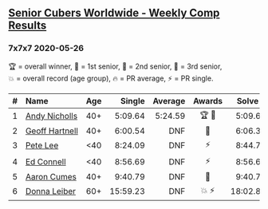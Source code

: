 <style>table {white-space: nowrap;}</style>

## [Senior Cubers Worldwide - Weekly Comp Results](/scw-comp/results/)
### 7x7x7 2020-05-26

<span style="white-space: nowrap;">🏆 = overall winner</span>, <span style="white-space: nowrap;">🥇 = 1st senior</span>, <span style="white-space: nowrap;">🥈 = 2nd senior</span>, <span style="white-space: nowrap;">🥉 = 3rd senior</span>, <span style="white-space: nowrap;">💥 = overall record (age group)</span>, <span style="white-space: nowrap;">🔥 = PR average</span>, <span style="white-space: nowrap;">⚡ = PR single</span>.

| # | Name | Age | Single | Average | Awards | Solve 1 | Solve 2 | Solve 3 | Video |
| :--: | :-- | :--: | --: | --: | :--: | --: | --: | --: | :-- |
| 1 | [Andy Nicholls](../../persons/andy_nicholls/777.md) | 40+ | 5:09.64 | 5:24.59 | 🏆 🥇 | 5:09.64 | 5:54.34 | 5:09.78 | [Link](https://www.facebook.com/events/637852836799991/permalink/638086230109985/) |
| 2 | [Geoff Hartnell](../../persons/geoff_hartnell/777.md) | 40+ | 6:00.54 | DNF | 🥈 | 6:06.35 | 6:00.54 | DNF | [Link](https://www.facebook.com/events/637852836799991/permalink/638017150116893/) |
| 3 | [Pete Lee](../../persons/pete_lee/777.md) | <40 | 8:24.09 | DNF | ⚡ | 8:44.72 | 8:24.09 | DNS | [Link](https://www.facebook.com/events/637852836799991/permalink/638057023446239/) |
| 4 | [Ed Connell](../../persons/ed_connell/777.md) | <40 | 8:56.69 | DNF | ⚡ | 8:56.69 | DNS | DNS | [Link](https://www.facebook.com/events/637852836799991/permalink/640364566548818/) |
| 5 | [Aaron Cumes](../../persons/aaron_cumes/777.md) | 40+ | 9:40.79 | DNF | 🥉 | 9:40.79 | DNS | DNS | [Link](https://www.facebook.com/events/637852836799991/permalink/637940170124591/) |
| 6 | [Donna Leiber](../../persons/donna_leiber/777.md) | 60+ | 15:59.23 | DNF | 💥 ⚡ | 18:02.84 | 15:59.23 | DNS | [Link](https://www.facebook.com/events/637852836799991/permalink/640055109913097/) |

<!-- Global site tag (gtag.js) - Google Analytics -->
<script async src="https://www.googletagmanager.com/gtag/js?id=UA-86348435-3"></script>
<script>window.dataLayer = window.dataLayer || []; function gtag() {dataLayer.push(arguments);} gtag('js', new Date()); gtag('config', 'UA-86348435-3');</script>

